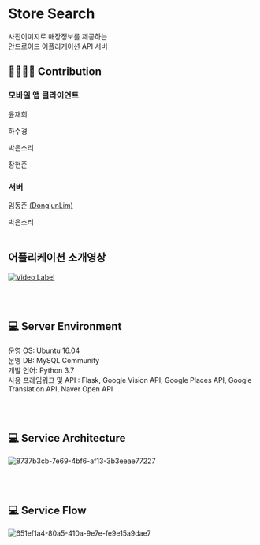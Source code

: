 # Store Search
사진이미지로 매장정보를 제공하는<br>
안드로이드 어플리케이션 API 서버

## 👨‍👩‍👧‍👦 Contribution

### 모바일 앱 클라이언트

윤재희

하수경

박은소리

장현준

### 서버

임동준 [(DongjunLim)](https://github.com/DongjunLim)

박은소리
<br/>
<br/>
## 어플리케이션 소개영상
[![Video Label](http://img.youtube.com/vi/slxRS1Ufej0/0.jpg)](https://youtu.be/slxRS1Ufej0?t=0s)




<br/>
<br/>

## :computer: Server Environment
운영 OS: Ubuntu 16.04<br>
운영 DB: MySQL Community<br>
개발 언어: Python 3.7<br>
사용 프레임워크 및 API : Flask, Google Vision API, Google Places API, Google Translation API, Naver Open API

<br/>
<br/>

## :computer: Service Architecture
![8737b3cb-7e69-4bf6-af13-3b3eeae77227](https://user-images.githubusercontent.com/40556417/78315189-52ed0d00-7597-11ea-828a-cda7c2dad930.jpg)

<br/>
<br/>

## :computer: Service Flow
![651ef1a4-80a5-410a-9e7e-fe9e15a9dae7](https://user-images.githubusercontent.com/40556417/78315435-ee7e7d80-7597-11ea-819c-89a1364196f6.jpg)


<br/>
<br/>
